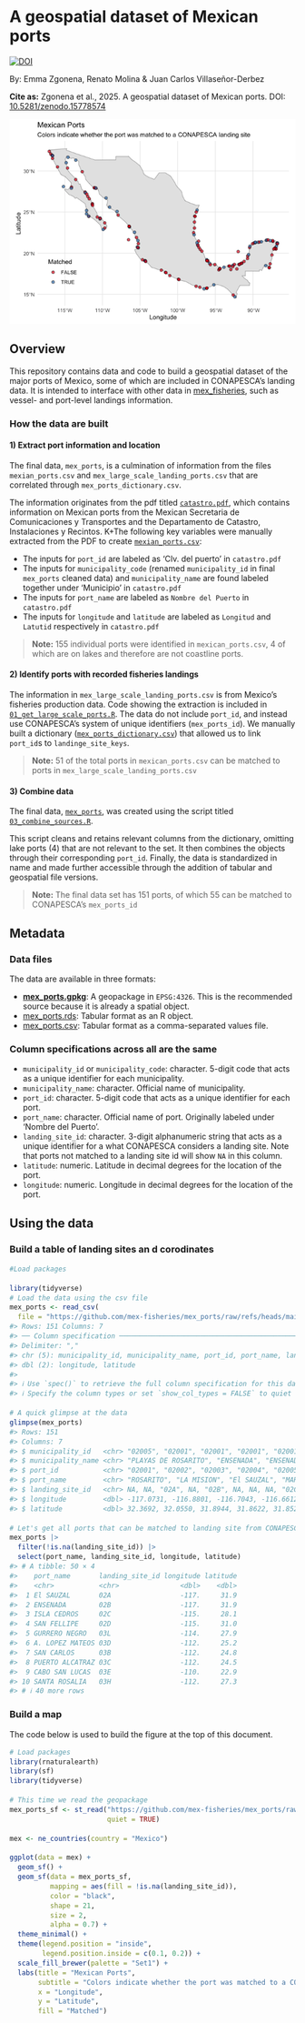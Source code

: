 
<!-- README.md is generated from README.Rmd. Please edit that file -->

# A geospatial dataset of Mexican ports

[![DOI](https://zenodo.org/badge/DOI/10.5281/zenodo.15778575.svg)](https://doi.org/10.5281/zenodo.15778575)

By: Emma Zgonena, Renato Molina & Juan Carlos Villaseñor-Derbez

**Cite as:** Zgonena et al., 2025. A geospatial dataset of Mexican
ports. DOI:
[10.5281/zenodo.15778574](https://zenodo.org/records/15778575#:~:text=10.5281/zenodo.15778574)

![](README_files/figure-gfm/map-1.png)<!-- -->

## Overview

This repository contains data and code to build a geospatial dataset of
the major ports of Mexico, some of which are included in CONAPESCA’s
landing data. It is intended to interface with other data in
[mex_fisheries](https://github.com/jcvdav/mex_fisheries), such as
vessel- and port-level landings information.

### How the data are built

#### 1) Extract port information and location

The final data, `mex_ports`, is a culmination of information from the
files `mexian_ports.csv` and `mex_large_scale_landing_ports.csv` that
are correlated through `mex_ports_dictionary.csv`.

The information originates from the pdf titled
[`catastro.pdf`](/data/raw/catastro.pdf), which contains information on
Mexican ports from the Mexican Secretaria de Comunicaciones y
Transportes and the Departamento de Catastro, Instalaciones y Recintos.
K+The following key variables were manually extracted from the PDF to
create [`mexian_ports.csv`](/data/raw/mexian_ports.csv):

- The inputs for `port_id` are labeled as ‘Clv. del puerto’ in
  `catastro.pdf`
- The inputs for `municipality_code` (renamed `municipality_id` in final
  `mex_ports` cleaned data) and `municipality_name` are found labeled
  together under ‘Municipio’ in `catastro.pdf`
- The inputs for `port_name` are labeled as `Nombre del Puerto` in
  `catastro.pdf`
- The inputs for `longitude` and `latitude` are labeled as `Longitud`
  and `Latutid` respectively in `catastro.pdf`

> **Note:** 155 individual ports were identified in `mexican_ports.csv`,
> 4 of which are on lakes and therefore are not coastline ports.

#### 2) Identify ports with recorded fisheries landings

The information in `mex_large_scale_landing_ports.csv` is from Mexico’s
fisheries production data. Code showing the extraction is included in
[`01_get_large_scale_ports.R`](/scripts/01_get_large_scale_ports.R). The
data do not include `port_id`, and instead use CONAPESCA’s system of
unique identifiers (`mex_ports_id`). We manually built a dictionary
([`mex_ports_dictionary.csv`](/data/raw/mex_ports_dictionary.csv)) that
allowed us to link `port_id`s to `landinge_site_keys`.

> **Note:** 51 of the total ports in `mexican_ports.csv` can be matched
> to ports in `mex_large_scale_landing_ports.csv`

#### 3) Combine data

The final data, [`mex_ports`](/data/clean/), was created using the
script titled [`03_combine_sources.R`](/scripts/03_combine_sources.R).

This script cleans and retains relevant columns from the dictionary,
omitting lake ports (4) that are not relevant to the set. It then
combines the objects through their corresponding `port_id`. Finally, the
data is standardized in name and made further accessible through the
addition of tabular and geospatial file versions.

> **Note:** The final data set has 151 ports, of which 55 can be matched
> to CONAPESCA’s `mex_ports_id`

## Metadata

### Data files

The data are available in three formats:

- **[mex_ports.gpkg](https://github.com/mex-fisheries/mex_ports/raw/refs/heads/main/data/clean/mex_ports.gpkg)**:
  A geopackage in `EPSG:4326`. This is the recommended source because it
  is already a spatial object.
- [mex_ports.rds](https://github.com/mex-fisheries/mex_ports/raw/refs/heads/main/data/clean/mex_ports.rds):
  Tabular format as an R object.
- [mex_ports.csv](https://github.com/mex-fisheries/mex_ports/raw/refs/heads/main/data/clean/mex_ports.csv):
  Tabular format as a comma-separated values file.

### Column specifications across all are the same

- `municipality_id` or `municipality_code`: character. 5-digit code that
  acts as a unique identifier for each municipality.
- `municipality_name`: character. Official name of municipality.
- `port_id`: character. 5-digit code that acts as a unique identifier
  for each port.
- `port_name`: character. Official name of port. Originally labeled
  under ‘Nombre del Puerto’.
- `landing_site_id`: character. 3-digit alphanumeric string that acts as
  a unique identifier for a what CONAPESCA considers a landing site.
  Note that ports not matched to a landing site id will show `NA` in
  this column.
- `latitude`: numeric. Latitude in decimal degrees for the location of
  the port.
- `longitude`: numeric. Longitude in decimal degrees for the location of
  the port.

## Using the data

### Build a table of landing sites an d corodinates

``` r
#Load packages

library(tidyverse)
# Load the data using the csv file
mex_ports <- read_csv(
  file = "https://github.com/mex-fisheries/mex_ports/raw/refs/heads/main/data/clean/mex_ports.csv") # You can read the rds file using read_RDS(url("url/to/file.rds"))
#> Rows: 151 Columns: 7
#> ── Column specification ────────────────────────────────────────────────────────
#> Delimiter: ","
#> chr (5): municipality_id, municipality_name, port_id, port_name, landing_sit...
#> dbl (2): longitude, latitude
#> 
#> ℹ Use `spec()` to retrieve the full column specification for this data.
#> ℹ Specify the column types or set `show_col_types = FALSE` to quiet this message.

# A quick glimpse at the data
glimpse(mex_ports)
#> Rows: 151
#> Columns: 7
#> $ municipality_id   <chr> "02005", "02001", "02001", "02001", "02001", "02001"…
#> $ municipality_name <chr> "PLAYAS DE ROSARITO", "ENSENADA", "ENSENADA", "ENSEN…
#> $ port_id           <chr> "02001", "02002", "02003", "02004", "02005", "02006"…
#> $ port_name         <chr> "ROSARITO", "LA MISION", "El SAUZAL", "MARINA CORAL"…
#> $ landing_site_id   <chr> NA, NA, "02A", NA, "02B", NA, NA, NA, "02C", "02D", …
#> $ longitude         <dbl> -117.0731, -116.8801, -116.7043, -116.6612, -116.625…
#> $ latitude          <dbl> 32.3692, 32.0550, 31.8944, 31.8622, 31.8522, 31.5176…

# Let's get all ports that can be matched to landing site from CONAPESCA's data
mex_ports |> 
  filter(!is.na(landing_site_id)) |> 
  select(port_name, landing_site_id, longitude, latitude)
#> # A tibble: 50 × 4
#>    port_name       landing_site_id longitude latitude
#>    <chr>           <chr>               <dbl>    <dbl>
#>  1 El SAUZAL       02A                 -117.     31.9
#>  2 ENSENADA        02B                 -117.     31.9
#>  3 ISLA CEDROS     02C                 -115.     28.1
#>  4 SAN FELLIPE     02D                 -115.     31.0
#>  5 GURRERO NEGRO   03L                 -114.     27.9
#>  6 A. LOPEZ MATEOS 03D                 -112.     25.2
#>  7 SAN CARLOS      03B                 -112.     24.8
#>  8 PUERTO ALCATRAZ 03C                 -112.     24.5
#>  9 CABO SAN LUCAS  03E                 -110.     22.9
#> 10 SANTA ROSALIA   03H                 -112.     27.3
#> # ℹ 40 more rows
```

### Build a map

The code below is used to build the figure at the top of this document.

``` r
# Load packages
library(rnaturalearth)
library(sf)
library(tidyverse)

# This time we read the geopackage
mex_ports_sf <- st_read("https://github.com/mex-fisheries/mex_ports/raw/refs/heads/main/data/clean/mex_ports.gpkg",
                        quiet = TRUE)

mex <- ne_countries(country = "Mexico")

ggplot(data = mex) +
  geom_sf() +
  geom_sf(data = mex_ports_sf,
          mapping = aes(fill = !is.na(landing_site_id)),
          color = "black",
          shape = 21,
          size = 2,
          alpha = 0.7) +
  theme_minimal() +
  theme(legend.position = "inside",
        legend.position.inside = c(0.1, 0.2)) +
  scale_fill_brewer(palette = "Set1") +
  labs(title = "Mexican Ports",
       subtitle = "Colors indicate whether the port was matched to a CONAPESCA landing site",
       x = "Longitude",
       y = "Latitude",
       fill = "Matched")
```
